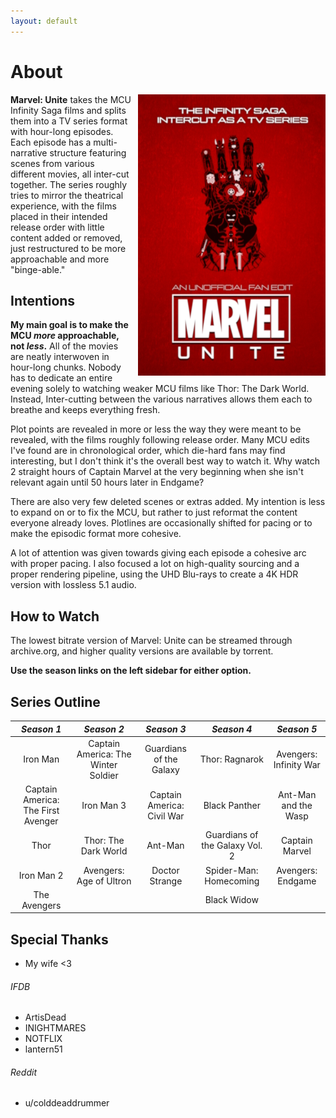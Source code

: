 ```yaml
---
layout: default
---
```


# About

<a href="assets/images/seriesPoster_2550px.jpg"><img src="assets/images/seriesPoster_450px.jpg" align="right" style="margin: 0px 0px 0px 10px;"/></a>

**Marvel: Unite** takes the MCU Infinity Saga films and splits them into a TV series format with hour-long episodes. Each episode has a multi-narrative structure featuring scenes from various different movies, all inter-cut together. The series roughly tries to mirror the theatrical experience, with the films placed in their intended release order with little content added or removed, just restructured to be more approachable and more "binge-able."

  
## Intentions

**My main goal is to make the MCU _more_ approachable, not _less_.** All of the movies are neatly interwoven in hour-long chunks. Nobody has to dedicate an entire evening solely to watching weaker MCU films like Thor: The Dark World. Instead, Inter-cutting between the various narratives allows them each to breathe and keeps everything fresh.

Plot points are revealed in more or less the way they were meant to be revealed, with the films roughly following release order. Many MCU edits I've found are in chronological order, which die-hard fans may find interesting, but I don't think it's the overall best way to watch it. Why watch 2 straight hours of Captain Marvel at the very beginning when she isn't relevant again until 50 hours later in Endgame?

There are also very few deleted scenes or extras added. My intention is less to expand on or to fix the MCU, but rather to just reformat the content everyone already loves. Plotlines are occasionally shifted for pacing or to make the episodic format more cohesive.

A lot of attention was given towards giving each episode a cohesive arc with proper pacing. I also focused a lot on high-quality sourcing and a proper rendering pipeline, using the UHD Blu-rays to create a 4K HDR version with lossless 5.1 audio.


## How to Watch

The lowest bitrate version of Marvel: Unite can be streamed through archive.org, and higher quality versions are available by torrent.

**Use the season links on the left sidebar for either option.**


## Series Outline

| *Season 1* | *Season 2* | *Season 3* | *Season 4* | *Season 5* |
| :---: | :---: | :---: | :---: | :---: |
| Iron Man | Captain America: The Winter Soldier | Guardians of the Galaxy | Thor: Ragnarok | Avengers: Infinity War |
| Captain America: The First Avenger | Iron Man 3 | Captain America: Civil War | Black Panther | Ant-Man and the Wasp |
| Thor | Thor: The Dark World | Ant-Man | Guardians of the Galaxy Vol. 2 | Captain Marvel |
| Iron Man 2 | Avengers: Age of Ultron | Doctor Strange | Spider-Man: Homecoming | Avengers: Endgame |
| The Avengers | | | Black Widow | |


## Special Thanks
* My wife <3

###### IFDB
* ArtisDead
* INIGHTMARES
* NOTFLIX
* lantern51

###### Reddit
* u/colddeaddrummer
